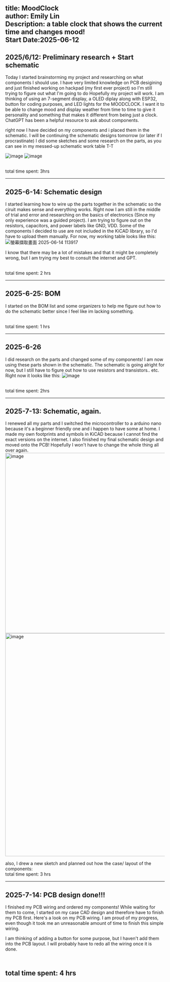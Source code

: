 title: MoodClock<br> author: Emily Lin <br>Description: a table clock that shows the current time and changes mood!<br> Start Date:2025-06-12
---
## 2025/6/12: Preliminary research + Start schematic
Today I started brainstorming my project and researching on what components I should use. I have very limited knowledge on PCB desigining and just finished working on hackpad (my first ever project) so I'm still trying to figure out what I'm going to do
Hopefully my project will work. I am thinking of using an 7-segment display, a OLED diplay along with ESP32, button for coding purposes, and LED lights for the MOODCLOCK. I want it to be able to change mood and display weather from time to time to give it personality and something that makes it different from being just a clock. ChatGPT has been a helpful resource to ask about components.

right now I have decided on my components and i placed them in the schematic. I will be continuing the schematic designs tomorrow (or later if I procrastinate)
I did some sketches and some research on the parts, as you can see in my messed-up schematic work table T-T

![image](https://github.com/user-attachments/assets/c74a7c02-016d-4d47-a4b7-93db313676d5)
![image](https://github.com/user-attachments/assets/47f6c7a0-9f4a-4b2e-9d8b-4d1c01a7a582)

<br>total time spent: 3hrs

---
## 2025-6-14: Schematic design
I started learning how to wire up the parts together in the schematic so the ciruit makes sense and everything works. Right now I am still in the middle of trial and error and researching on the basics of electronics (Since my only experience was a guided project). I am trying to figure out on the resistors, capacitors, and power labels like GND, VDD. 
Some of the components I decided to use are not included in the KiCAD library, so I'd have to upload them manually.
For now, my working table looks like this:
![螢幕擷取畫面 2025-06-14 113917](https://github.com/user-attachments/assets/f2431bf1-b42e-4b87-9ec4-54f3e71fcc4c)

I know that there may be a lot of mistakes and that it might be completely wrong, but I am trying my best to consult the internet and GPT.

<br>total time spent: 2 hrs

---
## 2025-6-25: BOM
I started on the BOM list and some organizers to help me figure out how to do the schematic better since I feel like im lacking something.

<br>total time spent: 1 hrs

---
## 2025-6-26
I did research on the parts and changed some of my components! I am now using these parts shown in the schematic. The schematic is going alright for now, but I still have to figure out how to use resistors and transistors.. etc. Right now it looks like this:
![image](https://github.com/user-attachments/assets/697444b2-b5e6-4f83-a5cc-1b4453db29c4)

<br> total time spent: 2hrs

---
## 2025-7-13: Schematic, again.
I renewed all my parts and I switched the microcontroller to a arduino nano because it's a beginner friendly one and i happen to have some at home. I made my own footprints and symbols in KiCAD because I cannot find the exact versions on the internet. I also finished my final schematic design and moved onto the PCB! Hopefully I won't have to change the whole thing all over again.
<img width="1163" height="570" alt="image" src="https://github.com/user-attachments/assets/b0089ed0-b2cd-4f5d-a69a-609444ff27d9" />
<img width="1105" height="705" alt="image" src="https://github.com/user-attachments/assets/bcdd9b02-136e-4de6-aff5-0c9d7808c8b6" />

also, I drew a new sketch and planned out how the case/ layout of the components:
<insert image here>
<br> total time spent: 3 hrs

---
## 2025-7-14: PCB design done!!!
I finished my PCB wiring and ordered my components! While waiting for them to come, I started on my case CAD design and therefore have to finish my PCB first. Here's a look on my PCB wiring. I am proud of my progress, even though it took me an unreasonable amount of time to finish this simple wiring. 

I am thinking of adding a button for some purpose, but I haven't add them into the PCB layout. I will probably have to redo all the wiring once it is done. 

<br> total time spent: 4 hrs
---
